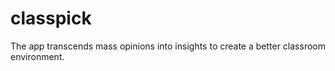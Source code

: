 # classpick
The app transcends mass opinions into insights to create a better classroom environment.
